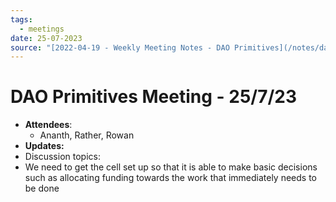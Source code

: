 ```yaml
---
tags:
  - meetings
date: 25-07-2023
source: "[2022-04-19 - Weekly Meeting Notes - DAO Primitives](/notes/dao-primitives/primitives-archive/primitives-docs/2022-04-19%20-%20Weekly%20Meeting%20Notes%20-%20DAO%20Primitives.md)"
---
```


# DAO Primitives Meeting - **25/7/23**

- **Attendees**:
	- Ananth, Rather, Rowan
- **Updates:**
- Discussion topics:
- We need to get the cell set up so that it is able to make basic decisions such as allocating funding towards the work that immediately needs to be done